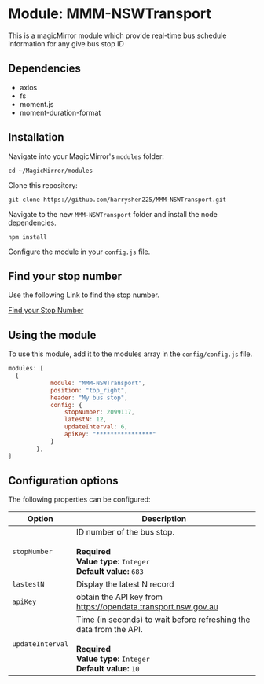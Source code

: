 # Module: MMM-NSWTransport
This is a magicMirror module which provide real-time bus schedule information for any give bus stop ID

## Dependencies
- axios
- fs
- moment.js
- moment-duration-format

## Installation

Navigate into your MagicMirror's `modules` folder:
```
cd ~/MagicMirror/modules
```

Clone this repository:
```
git clone https://github.com/harryshen225/MMM-NSWTransport.git
```

Navigate to the new `MMM-NSWTransport` folder and install the node dependencies.
```
npm install
```

Configure the module in your `config.js` file.

## Find your stop number
Use the following Link to find the stop number.

[Find your Stop Number](https://transportnsw.info/routes/details/state-transit/146/28146)


## Using the module

To use this module, add it to the modules array in the `config/config.js` file. 

```javascript
modules: [
  {
			module: "MMM-NSWTransport",
			position: "top_right",
			header: "My bus stop",
			config: {
				stopNumber: 2099117,
				latestN: 12,
				updateInterval: 6,
				apiKey: "****************"
			}
		},
]
```

## Configuration options

The following properties can be configured:

| Option                       | Description
| ---------------------------- | -----------
| `stopNumber`                 | ID number of the bus stop.<br><br>**Required**<br>**Value type:** `Integer`<br>**Default value:** `683`
| `lastestN`                 | Display the latest N record 
| `apiKey` | obtain the API key from https://opendata.transport.nsw.gov.au
| `updateInterval`             | Time (in seconds) to wait before refreshing the data from the API.<br><br>**Required**<br>**Value type:** `Integer`<br>**Default value:** `10`
